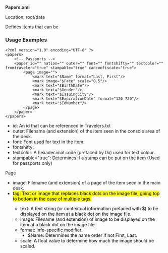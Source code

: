 **Papers.xml**

Location: root/data

Defines items that can be 

### Usage Examples

```
<?xml version="1.0" encoding="UTF-8" ?>
<papers>
	<!-- Passports -->
	<paper id="" nation="" outer="" font="" fontshifty="" textcolor="" fromtraveler="true" stampable="true" canconfiscate="true">
		<page image="">
			<mark text="$Name" format="Last, First"/>
			<mark image="$Face" scale="0.5"/>
			<mark text="$BirthDate"/>
			<mark text="$Gender"/>
			<mark text="$IssuingCity"/>
			<mark text="$ExpirationDate" format="120 720"/>
			<mark text="$IdNumber"/>
		</page>
	</paper>
</papers>
```

* id: An id that can be referenced in Travelers.txt
* outer: Filename (and extension) of the item seen in the console area of the desk.
* font: Font used for text in the item.
* fontshifty: 
* textcolor: A hexadecimal code (prefaced by 0x) used for text colour.
* stampable="true": Determines if a stamp can be put on the item (Used for passports only)

Page

* image: Filename (and extension) of a page of the item seen in the main desk.
* <mark> tag: Text or image that replaces black dots on the image file, going top to bottom in the case of multiple tags.
	* text: A text string (or contextual information prefaced with $) to be displayed on the item at a black dot on the image file.
	* image: Filename (and extension) of image to be displayed on the item at a black dot on the image file.
	* format: Info-specific modifier:
		* $Name: Determines the name order if not First, Last.
	* scale: A float value to determine how much the image should be scaled.
